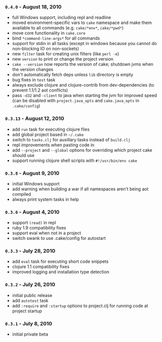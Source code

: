 ### `0.4.0` - August 18, 2010
- full Windows support, including repl and readline
- moved environment-specific vars to `cake` namespace and make them available to all commands (e.g. `cake/*env*`, `cake/*pwd*`)
- move core functionality in `cake.core`
- bind `*command-line-args*` for all commands
- support for stdin in all tasks (except in windows because you cannot do non-blocking IO on non-sockets)
- new `filter` task for creating unix filters (like `perl -e`)
- new `version` to print or change the project version
- `cake --version` now reports the version of cake; shutdown jvms when the version changes
- don't automatically fetch deps unless `lib` directory is empty
- bug fixes in `test` task
- always exclude clojure and clojure-contrib from dev-dependencies (to prevent 1.1/1.2 aot conflicts)
- pass `-d32` and `-client` to java when starting the jvm for improved speed
  (can be disabled with `project.java_opts` and `cake.java_opts` in `.cake/config`)

### `0.3.13` - August 12, 2010
- add `run` task for executing clojure files
- add global project based in `~/.cake`
- switch to `tasks.clj` for auxillary tasks instead of `build.clj`
- repl improvements when pasting code in
- add `--project` and `--global` options for overriding which project cake should use 
- support running clojure shell scripts with `#!/usr/bin/env cake`

### `0.3.8` - August 9, 2010
- initial Windows support
- add warning when building a war if all namespaces aren't being aot compiled
- always print system tasks in help

### `0.3.6` - August 4, 2010
- support `(read)` in repl
- ruby 1.9 compatibility fixes
- support eval when not in a project
- switch swank to use .cake/config for autostart

### `0.3.3` - July 28, 2010
- add `eval` task for executing short code snippets
- clojure 1.1 compatibility fixes
- improved logging and installation type detection

### `0.3.2` - July 26, 2010
- initial public release
- add `autotest` task
- add `:require` and `:startup` options to project.clj for running code at project startup
 
### `0.3.1` - July 8, 2010
- initial private beta